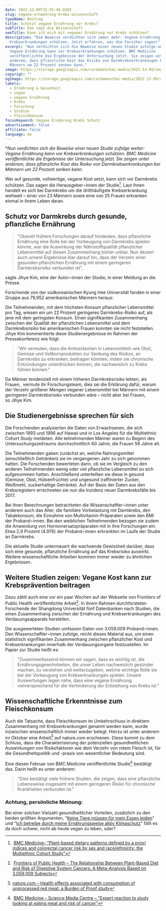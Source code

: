 ```yaml
---
date: 2022-12-09T15:55:46.836Z
slug: vegane-ernaehrung-krebs-wissenschaft
typeName: Beitrag
title: Schützt vegane Ernährung vor Krebs?
subTitle: Das sagt die Wissenschaft
seoTitle: Kann ich mich mit veganer Ernährung vor Krebs schützen?
description: "Die Beweise verdichten sich immer mehr: Vegane Ernährung kann vor
  Krebserkrankungen schützen. Jetzt erfahren, was die Forscher sagen!"
excerpt: "Nun verdichten sich die Beweise einer neuen Studie zufolge weiter:
  Vegane Ernährung kann vor Krebserkrankungen schützen. BMC Medicine
  veröffentlichte die Ergebnisse der Untersuchung jetzt. Sie zeigen unter
  anderem, dass pflanzliche Kost das Risiko von Darmkrebserkrankungen bei
  Männern um 22 Prozent senken kann."
image: https://storage.googleapis.com/cardamonchai-media/2022-12-09/vegane-ernaehrung-krebs-schutz-jpg-imagine-180808_735730_4608_3456/640.webp
copyrigt: ""
ogImage: https://storage.googleapis.com/cardamonchai-media/2022-12-09/vegane-ernaehrung-krebs-schutz-og-jpg-imagine-180808_7c5e37_1200_628/640.webp
labels:
  - Ernährung & Gesunheit
  - vegan
  - vegane Ernährung
  - Krebs
  - Forschung
  - Studien
  - Fleischkonsum
focusKeyword: Vegane Ernährung Krebs Schutz
advertisement: false
affiliate: false
language: de
---
```

**Nun verdichten sich die Beweise einer neuen Studie zufolge weiter: Vegane Ernährung kann vor Krebserkrankungen schützen. BMC Medicine veröffentlichte die Ergebnisse der Untersuchung jetzt. Sie zeigen unter anderem, dass pflanzliche Kost das Risiko von Darmkrebserkrankungen bei Männern um 22 Prozent senken kann.*

Wer auf gesunde, vollwertige, vegane Kost setzt, kann sich vor Darmkrebs schützen. Das sagen die Herausgeber⋆innen der Studie[^1]. Laut ihnen handelt es sich bei Darmkrebs um die dritthäufigste Krebserkrankung weltweit – einer von 23 Männern sowie eine von 25 Frauen erkranken einmal in ihrem Leben daran.

## Schutz vor Darmkrebs durch gesunde, pflanzliche Ernährung

> "Obwohl frühere Forschungen darauf hindeuten, dass pflanzliche Ernährung eine Rolle bei der Vorbeugung von Darmkrebs spielen könnte, war die Auswirkung der Nährstoffqualität pflanzlicher Lebensmittel auf diesen Zusammenhang bisher unklar. Nun deuten auch unsere Ergebnisse klar darauf hin, dass der Verzehr einer gesunden pflanzlichen Ernährung mit einem geringeren Darmkrebsrisiko verbunden ist", 

sagte Jihye Kim, eine der Autor⋆innen der Studie, in einer Meldung an die Presse.

Forschende von der südkoreanischen Kyung Hee Universität fanden in einer Gruppe aus 79,952 amerikanischen Männern heraus:

Die Teilnehmenden, mit dem höchsten Konsum pflanzlicher Lebensmittel pro Tag, wiesen ein um 22 Prozent geringeres Darmkrebs-Risiko auf, als jene mit dem geringsten Konsum.
Einen signifikanten Zusammenhang zwischen der Qualität der pflanzlichen Lebensmittel und dem Darmkrebsrisiko bei amerikanischen Frauen konnten sie nicht feststellen.
Jihye Kim kommentierte diese Studienergebnisse im Rahmen der Pressekonferenz wie folgt:

> "Wir vermuten, dass die Antioxidantien in Lebensmitteln wie Obst, Gemüse und Vollkornprodukten zur Senkung des Risikos, an Darmkrebs zu erkranken, beitragen könnten, indem sie chronische Entzündungen unterdrücken können, die nachweislich zu Krebs führen können."

Da Männer tendenziell mit einem höheren Darmkrebsrisiko lebten, als Frauen,  vermute ihr Forschungsteam, dies sei die Erklärung dafür, warum der Verzehr größerer Mengen veganer Lebensmittel bei Männern mit einem geringeren Darmkrebsrisiko verbunden wäre – nicht aber bei Frauen, so Jihye Kim.

## Die Studienergebnisse sprechen für sich

Die Forschenden analysierten die Daten von Erwachsenen, die sich zwischen 1993 und 1996 auf Hawaii und in Los Angeles für die Multiethnic Cohort Study meldeten. Alle teilnehmenden Männer waren zu Beginn des Untersuchungszeitraums durchschnittlich 60 Jahre, die Frauen 59 Jahre alt.

Die Teilnehmenden gaben zunächst an, welche Nahrungsmittel (einschließlich Getränken) sie im vergangenen Jahr zu sich genommen hatten. Die Forschenden bewerteten dann, ob sie im Vergleich zu den anderen Teilnehmenden wenig oder viel pflanzliche Lebensmittel zu sich aufgenommen hatten. Anschließend unterteilten sie diese in gesund (Gemüse, Obst, Hülsenfrüchte) und ungesund (raffinierter Zucker, Weißmehl, zuckerhaltige Getränke). Auf der Basis der Daten aus den Krebsregistern errechneten sie nun die Inzidenz neuer Darmkrebsfälle bis 2017.

Bei ihren Berechnungen betrachteten die Wissenschaftler⋆innen unter anderem auch das Alter, die familiäre Vorbelastung mit Darmkrebs, den Tabakkonsum, die Einnahme von Multivitamin-Präparaten sowie den BMI der Proband⋆innen. Bei den weiblichen Teilnehmenden bezogen sie zudem die Anwendung von Hormonersatzpräparaten mit in ihre Forschungen ein. Etwa 2,9 Prozent (4.976) der Proband⋆innen erkrankten im Laufe der Studie an Darmkrebs.

Die aktuelle Studie untermauert die wachsende Gewissheit darüber, dass sich eine gesunde, pflanzliche Ernährung auf das Krebsrisiko auswirkt. Weitere wissenschaftliche Arbeiten kommen immer wieder zu ähnlichen Ergebnissen. 

## Weitere Studien zeigen: Vegane Kost kann zur Krebsprävention beitragen

Dazu zählt auch eine vor ein paar Wochen auf der Webseite von Frontiers of Public Health veröffentlichte Arbeit[^2]. In ihrem Rahmen durchforsteten Forschende der Shangdong Universität fünf Datenbanken nach Studien, die einen Zusammenhang zwischen der Ernährung und Krebserkrankungen des Verdauungsapparats herstellen.

Die ausgewerteten Studien umfassen Daten von 3.059.009 Proband⋆innen. Den Wissenschaftler⋆innen zufolge, reicht dieses Material aus, um einen statistisch signifikanten Zusammenhang zwischen pflanzlicher Kost und Krebserkrankungen innerhalb der Verdauungsorgane festzustellen. Im Papier zur Studie heißt es:

> "Zusammenfassend können wir sagen, dass es wichtig ist, die Ernährungsgewohnheiten, die unser Leben nachweislich gesünder machen, zu verstehen und weiterzugeben, welche wichtige Rolle sie bei der Vorbeugung von Krebserkrankungen spielen. Unsere Auswertungen legen nahe, dass eine vegane Ernährung vielversprechend für die Verhinderung der Entstehung von Krebs ist."

## Wissenschaftliche Erkenntnisse zum Fleischkonsum

Auch die Tatsache, dass Fleischkonsum im Umkehrschluss in direktem Zusammenhang mit Krebserkrankungen genannt werden kann, wurde inzwischen wissenschaftlich immer wieder belegt. Hierzu ist unter anderem im Oktober eine Arbeit[^3] auf nature.com erschienen. Diese kommt zu dem Schluss, dass die Charakterisierung der potenziellen gesundheitlichen Auswirkungen von Risikofaktoren wie dem Verzehr von rotem Fleisch ist, für die Gesundheitspolitik und -praxis von wesentlicher Bedeutung sind. 

Eine diesen Februar von BMC Medicine veröffentlichte Studie[^4] bestätigt das. Darin heißt es unter anderem:

> "Dies bestätigt viele frühere Studien, die zeigen, dass eine pflanzliche Lebensweise insgesamt mit einem geringeren Risiko für chronische Krankheiten verbunden ist."

### Achtung, persönliche Meinung:

Bei einer solchen Vielzahl gesundheitlicher Vorteilen, zusätzlich zu den beiden größten Argumenten, "[Keine Tiere müssen für mein Essen leiden](https://cardamonchai.com/tag/tierrechte)" und "[Ich betreibe durch meine Ernährungsweise aktiv Klimaschutz](/2017/02/klimaschutz-und-vegane-ernaehrung/)" fällt es da doch schwer, nicht ab heute vegan zu leben, oder?

[^1]: [BMC Medicine– "Plant-based dietary patterns defined by a priori indices and colorectal cancer risk by sex and race/ethnicity: the Multiethnic Cohort Study"](https://bmcmedicine.biomedcentral.com/articles/10.1186/s12916-022-02623-7)

[^2]: [Frontiers of Public Health – The Relationship Between Plant-Based Diet and Risk of Digestive System Cancers: A Meta-Analysis Based on 3,059,009 Subjects](https://pubmed.ncbi.nlm.nih.gov/35719615/)

[^3]: [nature.com – Health effects associated with consumption of unprocessed red meat: a Burden of Proof study](https://www.nature.com/articles/s41591-022-01968-z)

[^4]: [BMC Medicine – Science Media Centre – "Expert reaction to study looking at eating meat and risk of cancer"](https://www.sciencemediacentre.org/expert-reaction-to-study-looking-at-eating-meat-and-risk-of-cancer/)
